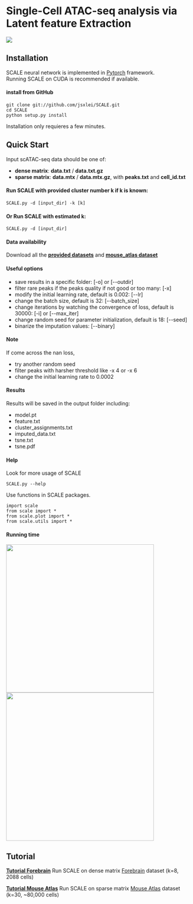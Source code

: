 # Single-Cell ATAC-seq analysis via Latent feature Extraction
![](https://github.com/jsxlei/SCALE/wiki/png/model.png)

## Installation  

SCALE neural network is implemented in [Pytorch](https://pytorch.org/) framework.  
Running SCALE on CUDA is recommended if available.   
	
#### install from GitHub

	git clone git://github.com/jsxlei/SCALE.git
	cd SCALE
	python setup.py install
    
Installation only requieres a few minutes.


## Quick Start

Input scATAC-seq data should be one of: 
* **dense matrix**: **data.txt** / **data.txt.gz**
* **sparse matrix**: **data.mtx** / **data.mtx.gz**, with **peaks.txt** and **cell_id.txt**

#### Run SCALE with provided cluster number k if k is known:  

    SCALE.py -d [input_dir] -k [k]

#### Or Run SCALE with estimated k: 

    SCALE.py -d [input_dir]

#### Data availability  
Download all the **[provided datasets](https://cloud.tsinghua.edu.cn/d/b0711f8e7b1946e7b186/)** and **[mouse_atlas dataset](https://cloud.tsinghua.edu.cn/d/cd5ea4ea93c04513966f/)**

#### Useful options  
* save results in a specific folder: [-o] or [--outdir] 
* filter rare peaks if the peaks quality if not good or too many: [-x]
* modify the initial learning rate, default is 0.002: [--lr]  
* change the batch size, default is 32: [--batch_size]
* change iterations by watching the convergence of loss, default is 30000: [-i] or [--max_iter]  
* change random seed for parameter initialization, default is 18: [--seed]
* binarize the imputation values: [--binary]
	
#### Note    
If come across the nan loss, 
* try another random seed
* filter peaks with harsher threshold like -x 4 or -x 6
* change the initial learning rate to 0.0002 
	
#### Results
Results will be saved in the output folder including:
* model.pt
* feature.txt
* cluster_assignments.txt
* imputed_data.txt
* tsne.txt
* tsne.pdf

#### Help
Look for more usage of SCALE

	SCALE.py --help 

Use functions in SCALE packages.

	import scale
	from scale import *
	from scale.plot import *
	from scale.utils import *
	
#### Running time
<p float="left">
  <img src="https://github.com/jsxlei/SCALE/wiki/png/runtime.png" width="400" />
  <img src="https://github.com/jsxlei/SCALE/wiki/png/memory.png" width="400" /> 
</p>

## Tutorial


**[Tutorial Forebrain](https://github.com/jsxlei/SCALE/wiki/Forebrain)**   Run SCALE on dense matrix [Forebrain](https://cloud.tsinghua.edu.cn/d/21975230039b46b8890e/) dataset (k=8, 2088 cells)
	
**[Tutorial Mouse Atlas](https://github.com/jsxlei/SCALE/wiki/Mouse-Atlas)**   Run SCALE on sparse matrix [Mouse Atlas](https://cloud.tsinghua.edu.cn/d/cd5ea4ea93c04513966f/) dataset (k=30, ~80,000 cells)
